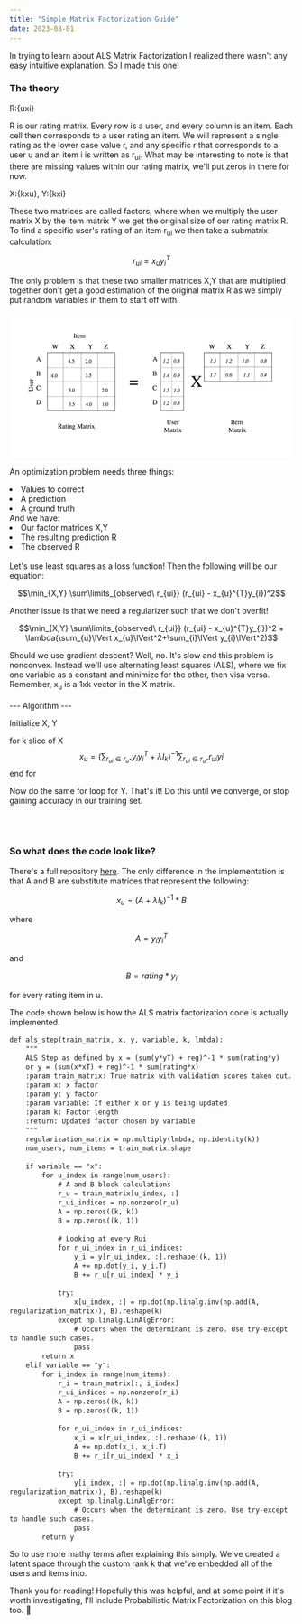 ```yaml
---
title: "Simple Matrix Factorization Guide"
date: 2023-08-01
---
```


In trying to learn about ALS Matrix Factorization I realized there wasn't any easy intuitive explanation. So I made this one!

### The theory ###

R:{uxi}

R is our rating matrix. Every row is a user, and every column is an item. Each cell then corresponds to a user rating an item.
We will represent a single rating as the lower case value r, and any specific r that corresponds to a user u and an item i is written as r<sub>ui</sub>.
What may be interesting to note is that there are missing values within our rating matrix, we'll put zeros in there for now.

X:{kxu}, Y:{kxi}

These two matrices are called factors, where when we multiply the user matrix X by the item matrix Y we get the original size of our rating matrix R.
To find a specific user's rating of an item r<sub>ui</sub> we then take a submatrix calculation:

$$r_{ui} = x_{u}y_{i}^{T}$$

The only problem is that these two smaller matrices X,Y that are multiplied together don't get a good estimation of the original matrix R as we simply put random variables in them to start off with.

![Alt text](https://raw.githubusercontent.com/AlexDewey/AlexDeweyBlog/main/_posts/images/MFTutorial/0_y2Xf39zRp77KnRqv.png)

An optimization problem needs three things:
<li>Values to correct</li> 
<li>A prediction</li>
<li>A ground truth</li>
And we have:
<li>Our factor matrices X,Y</li>
<li>The resulting prediction R</li>
<li>The observed R</li>
<br>
Let's use least squares as a loss function! Then the following will be our equation:

$$\min_{X,Y} \sum\limits_{observed\ r_{ui}} (r_{ui} - x_{u}^{T}y_{i})^2$$

Another issue is that we need a regularizer such that we don't overfit!

$$\min_{X,Y} \sum\limits_{observed\ r_{ui}} (r_{ui} - x_{u}^{T}y_{i})^2 + \lambda(\sum_{u}\lVert x_{u}\lVert^2+\sum_{i}\lVert y_{i}\lVert^2)$$

Should we use gradient descent? Well, no. It's slow and this problem is nonconvex.
Instead we'll use alternating least squares (ALS), where we fix one variable as a constant and minimize for the other, then visa versa.
Remember, x<sub>u</sub> is a 1xk vector in the X matrix.
<br><br>
--- Algorithm ---

Initialize X, Y

for k slice of X
$$x_{u} = (\sum_{r_{ui}\in r_{u*}} y_{i}y_{i}^T+\lambda I_{k})^{-1}\sum_{r_{ui}\in r_{u*}}r_{ui}y{i} $$
end for

Now do the same for loop for Y. That's it! Do this until we converge, or stop gaining accuracy in our training set.

<br><br>
### So what does the code look like? ###
There's a full repository <a href="https://github.com/AlexDewey/Matrix-Factorization-ALS/blob/main/main.py">here</a>.
The only difference in the implementation is that A and B are substitute matrices that represent the following:

$$ x_{u} = (A + \lambda I_{k})^{-1}*B $$

where

$$ A = y_{i}y_{i}^{T}$$

and

$$ B = rating*y_{i} $$ 

for every rating item in u.

The code shown below is how the ALS matrix factorization code is actually implemented.

```
def als_step(train_matrix, x, y, variable, k, lmbda):
    """
    ALS Step as defined by x = (sum(y*yT) + reg)^-1 * sum(rating*y)
    or y = (sum(x*xT) + reg)^-1 * sum(rating*x)
    :param train_matrix: True matrix with validation scores taken out.
    :param x: x factor
    :param y: y factor
    :param variable: If either x or y is being updated
    :param k: Factor length
    :return: Updated factor chosen by variable
    """
    regularization_matrix = np.multiply(lmbda, np.identity(k))
    num_users, num_items = train_matrix.shape

    if variable == "x":
        for u_index in range(num_users):
            # A and B block calculations
            r_u = train_matrix[u_index, :]
            r_ui_indices = np.nonzero(r_u)
            A = np.zeros((k, k))
            B = np.zeros((k, 1))

            # Looking at every Rui
            for r_ui_index in r_ui_indices:
                y_i = y[r_ui_index, :].reshape((k, 1))
                A += np.dot(y_i, y_i.T)
                B += r_u[r_ui_index] * y_i

            try:
                x[u_index, :] = np.dot(np.linalg.inv(np.add(A, regularization_matrix)), B).reshape(k)
            except np.linalg.LinAlgError:
                # Occurs when the determinant is zero. Use try-except to handle such cases.
                pass
        return x
    elif variable == "y":
        for i_index in range(num_items):
            r_i = train_matrix[:, i_index]
            r_ui_indices = np.nonzero(r_i)
            A = np.zeros((k, k))
            B = np.zeros((k, 1))

            for r_ui_index in r_ui_indices:
                x_i = x[r_ui_index, :].reshape((k, 1))
                A += np.dot(x_i, x_i.T)
                B += r_i[r_ui_index] * x_i

            try:
                y[i_index, :] = np.dot(np.linalg.inv(np.add(A, regularization_matrix)), B).reshape(k)
            except np.linalg.LinAlgError:
                # Occurs when the determinant is zero. Use try-except to handle such cases.
                pass
        return y

```

So to use more mathy terms after explaining this simply. We've created a latent space through the custom rank k that we've embedded all of the users and items into.

Thank you for reading! Hopefully this was helpful, and at some point if it's worth investigating, I'll include Probabilistic Matrix Factorization on this blog too. 🙂
